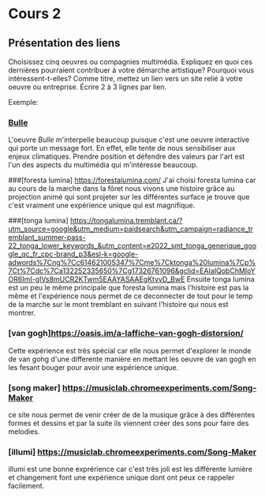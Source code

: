 # Cours 2
## Présentation des liens
Choisissez cinq oeuvres ou compagnies multimédia. Expliquez en quoi ces dernières pourraient contribuer à votre démarche artistique? Pourquoi vous intéressent-t-elles? Comme titre, mettez un lien vers un site relié à votre oeuvre ou entreprise. Écrire 2 à 3 lignes par lien.

Exemple: 
### [Bulle](https://www.onf.ca/interactif/bulle/) 
L'oeuvre *Bulle* m'interpelle beaucoup puisque c'est une oeuvre interactive qui porte un message fort. En effet, elle tente de nous sensibiliser aux enjeux climatiques. Prendre position et défendre des valeurs par l'art est l'un des aspects du multimédia qui m'intéresse beaucoup. 

###[foresta lumina] https://forestalumina.com/
J'ai choisi foresta lumina car au cours de la marche dans la fôret nous vivons une histoire grâce au projection animé qui sont projeter sur les différentes surface je trouve que c'est vraiment une expérience unique qui est magnifique. 

###[tonga lumina] https://tongalumina.tremblant.ca/?utm_source=google&utm_medium=paidsearch&utm_campaign=radiance_tremblant_summer-pass-22_tonga_lower_keywords_&utm_content=e2022_smt_tonga_generique_google_qc_fr_cpc-brand_p3&esl-k=google-adwords%7Cng%7Cc614621005347%7Cme%7Cktonga%20lumina%7Cp%7Ct%7Cdc%7Ca132252335650%7Cg17326761096&gclid=EAIaIQobChMIoYOR6ImI-gIVs8mUCR2KTwm5EAAYASAAEgKtvvD_BwE
Ensuite tonga lumina est un peu le même principale que foresta lumina mais l'histoire est pas la même et l'expérience nous permet de ce deconnecter de tout pour le temp de la marche sur le mont tremblant en suivant l'histoire qui nous est montrer. 

### [van gogh]https://oasis.im/a-laffiche-van-gogh-distorsion/ 
Cette expérience est très spécial car elle nous permet d'explorer le monde de van gohg d'une differente manière en mettant les oeuvre de van gogh en les fesant bouger pour avoir une expérience unique.    

### [song maker] https://musiclab.chromeexperiments.com/Song-Maker
ce site nous permet de venir créer de de la musique grâce à des différentes formes et dessins et par la suite ils viennent créer des sons pour faire des melodies. 

### [illumi] https://musiclab.chromeexperiments.com/Song-Maker
illumi est une bonne exprérience car c'est très joli est les différente lumière et changement font une expérience unique dont ont peux ce rappeler facilement.

